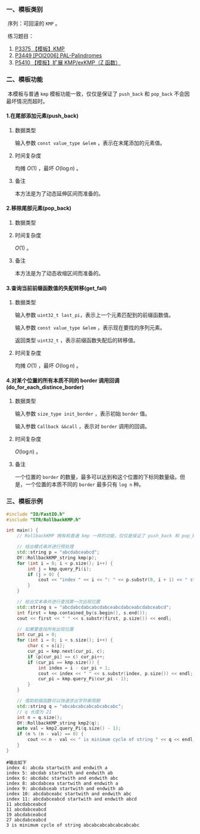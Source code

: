 ### 一、模板类别

​	序列：可回滚的 `KMP` 。

​	练习题目：

1. [P3375 【模板】KMP](https://www.luogu.com.cn/problem/P3375)
2. [P3449 [POI2006] PAL-Palindromes](https://www.luogu.com.cn/problem/P3449)
3. [P5410 【模板】扩展 KMP/exKMP（Z 函数）](https://www.luogu.com.cn/problem/P5410)

### 二、模板功能

​	本模板与普通 `kmp` 模板功能一致，仅仅是保证了 `push_back` 和 `pop_back` 不会因最坏情况而超时。

#### 1.在尾部添加元素(push_back)

1. 数据类型

   输入参数 `const value_type &elem` ，表示在末尾添加的元素值。

2. 时间复杂度

   均摊 $O(1)$ ，最坏 $O(\log n)$ 。

3. 备注

   本方法是为了动态延伸区间而准备的。

#### 2.移除尾部元素(pop_back)

1. 数据类型

2. 时间复杂度

    $O(1)$ 。

3. 备注

   本方法是为了动态收缩区间而准备的。

#### 3.查询当前前缀函数值的失配转移(get_fail)

1. 数据类型

   输入参数 `uint32_t last_pi`，表示上一个元素匹配到的前缀函数值。

   输入参数 `const value_type &elem` ，表示现在要找的序列元素。

   返回类型 `uint32_t` ，表示前缀函数失配后的转移值。

2. 时间复杂度

   均摊 $O(1)$ ，最坏 $O(\log n)$ 。

#### 4.对某个位置的所有本质不同的 border 调用回调(do_for_each_distince_border)

1. 数据类型

   输入参数 `size_type init_border` ，表示初始 `border` 值。

   输入参数 `Callback &&call` ，表示对 `border` 调用的回调。

2. 时间复杂度

   $O(\log n)$ 。

3. 备注

   一个位置的 `border` 的数量，最多可以达到和这个位置的下标同数量级。但是，一个位置的本质不同的 `border` 最多只有 `log n` 种。

### 三、模板示例

```c++
#include "IO/FastIO.h"
#include "STR/RollbackKMP.h"

int main() {
    // RollbackKMP 拥有和普通 kmp 一样的功能，仅仅是保证了 push_back 和 pop_back 不会因最坏情况而超时

    // 给出模式串并进行预处理
    std::string p = "abcdabceabcd";
    OY::RollbackKMP_string kmp(p);
    for (int i = 0; i < p.size(); i++) {
        int j = kmp.query_Pi(i);
        if (j > 0) {
            cout << "index " << i << ": " << p.substr(0, i + 1) << " startwith and endwith " << p.substr(0, j) << endl;
        }
    }

    // 给出文本串并进行查找第一次出现位置
    std::string s = "abcdabcdabcabcdabceabcdabceabcdabceabcd";
    int first = kmp.contained_by(s.begin(), s.end());
    cout << first << " " << s.substr(first, p.size()) << endl;

    // 如果要查找所有出现位置
    int cur_pi = 0;
    for (int i = 0; i < s.size(); i++) {
        char c = s[i];
        cur_pi = kmp.next(cur_pi, c);
        if (p[cur_pi] == c) cur_pi++;
        if (cur_pi == kmp.size()) {
            int index = i - cur_pi + 1;
            cout << index << " " << s.substr(index, p.size()) << endl;
            cur_pi = kmp.query_Pi(cur_pi - 1);
        }
    }

    // 借助前缀函数可以快速求出字符串周期
    std::string q = "abcabcabcabcabcabcabc";
    // q 长度为 21
    int n = q.size();
    OY::RollbackKMP_string kmp2(q);
    auto val = kmp2.query_Pi(q.size() - 1);
    if (n % (n - val) == 0) {
        cout << n - val << " is minimum cycle of string " << q << endl;
    }
}
```

```
#输出如下
index 4: abcda startwith and endwith a
index 5: abcdab startwith and endwith ab
index 6: abcdabc startwith and endwith abc
index 8: abcdabcea startwith and endwith a
index 9: abcdabceab startwith and endwith ab
index 10: abcdabceabc startwith and endwith abc
index 11: abcdabceabcd startwith and endwith abcd
11 abcdabceabcd
11 abcdabceabcd
19 abcdabceabcd
27 abcdabceabcd
3 is minimum cycle of string abcabcabcabcabcabcabc

```


